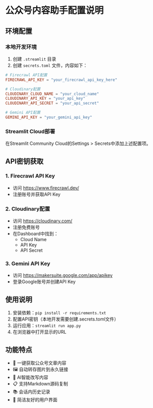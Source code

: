 # 公众号内容助手配置说明

## 环境配置

### 本地开发环境
1. 创建 `.streamlit` 目录
2. 创建 `secrets.toml` 文件，内容如下：

```toml
# Firecrawl API配置
FIRECRAWL_API_KEY = "your_firecrawl_api_key_here"

# Cloudinary配置
CLOUDINARY_CLOUD_NAME = "your_cloud_name"
CLOUDINARY_API_KEY = "your_api_key"
CLOUDINARY_API_SECRET = "your_api_secret"

# Gemini API配置
GEMINI_API_KEY = "your_gemini_api_key"
```

### Streamlit Cloud部署
在Streamlit Community Cloud的Settings > Secrets中添加上述配置项。

## API密钥获取

### 1. Firecrawl API Key
- 访问 https://www.firecrawl.dev/
- 注册账号并获取API Key

### 2. Cloudinary配置
- 访问 https://cloudinary.com/
- 注册免费账号
- 在Dashboard中找到：
  - Cloud Name
  - API Key
  - API Secret

### 3. Gemini API Key
- 访问 https://makersuite.google.com/app/apikey
- 登录Google账号并创建API Key

## 使用说明

1. 安装依赖：`pip install -r requirements.txt`
2. 配置API密钥（本地开发需要创建.secrets.toml文件）
3. 运行应用：`streamlit run app.py`
4. 在浏览器中打开显示的URL

## 功能特点

- 🔗 一键获取公众号文章内容
- 🖼️ 自动转存图片到永久链接
- 🤖 AI智能改写内容
- 📋 支持Markdown源码复制
- 📚 会话内历史记录
- 🎨 简洁友好的用户界面